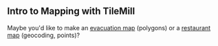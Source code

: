 ## Intro to Mapping with TileMill

Maybe you'd like to make an [evacuation map](tilemill-evacuation.md) (polygons) or a [restaurant map](tilemill-yelp.md) (geocoding, points)?